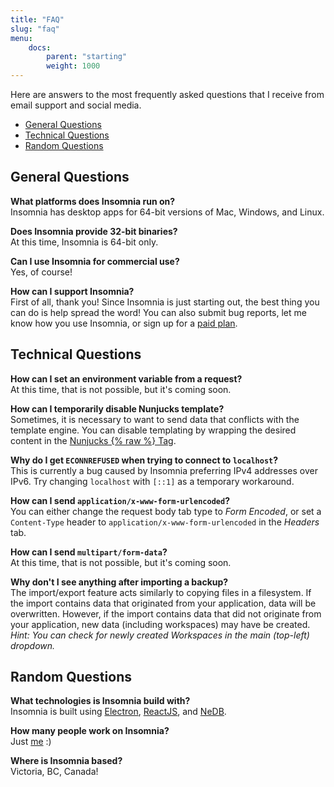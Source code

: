 ```yaml
---
title: "FAQ"
slug: "faq"
menu:
    docs:
        parent: "starting"
        weight: 1000
---
```


Here are answers to the most frequently asked questions that I receive from
email support and social media.

- [General Questions](#general-questions)
- [Technical Questions](#technical-questions)
- [Random Questions](#random-questions)


## General Questions

**What platforms does Insomnia run on?**<br>
Insomnia has desktop apps for 64-bit versions of Mac, Windows, and Linux. 

**Does Insomnia provide 32-bit binaries?**<br>
At this time, Insomnia is 64-bit only.

**Can I use Insomnia for commercial use?**<br>
Yes, of course!

**How can I support Insomnia?**<br>
First of all, thank you! Since Insomnia is just starting out, the best thing you
can do is help spread the word! You can also submit bug reports, let me know
how you use Insomnia, or sign up for a [paid plan](/pricing).


## Technical Questions

**How can I set an environment variable from a request?**<br>
At this time, that is not possible, but it's coming soon.

**How can I temporarily disable Nunjucks template?**<br>
Sometimes, it is necessary to want to send data that conflicts with the template
engine. You can disable templating by wrapping the desired content in the
[Nunjucks {% raw %} Tag](https://mozilla.github.io/nunjucks/templating.html#raw).

**Why do I get `ECONNREFUSED` when trying to connect to `localhost`?**<br>
This is currently a bug caused by Insomnia preferring IPv4 addresses over IPv6. 
Try changing `localhost` with `[::1]` as a temporary workaround.

**How can I send `application/x-www-form-urlencoded`?**<br>
You can either change the request body tab type to _Form Encoded_, or set a
`Content-Type` header to `application/x-www-form-urlencoded` in the _Headers_
tab.

**How can I send `multipart/form-data`?**<br>
At this time, that is not possible, but it's coming soon.

**Why don't I see anything after importing a backup?**<br>
The import/export feature acts similarly to copying files in a filesystem. If
the import contains data that originated from your application, data will be
overwritten. However, if the import contains data that did not originate from 
your application, new data (including workspaces) may have be created.<br>
 _Hint: You can check for newly created Workspaces in the main (top-left) 
 dropdown._


## Random Questions

**What technologies is Insomnia build with?**<br>
Insomnia is built using [Electron](http://electron.atom.io/), 
[ReactJS](https://facebook.github.io/react/), and 
[NeDB](https://github.com/louischatriot/nedb).

**How many people work on Insomnia?**<br>
Just [me](http://schier.co/) :)

**Where is Insomnia based?**<br>
Victoria, BC, Canada!
